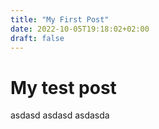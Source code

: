 ```yaml
---
title: "My First Post"
date: 2022-10-05T19:18:02+02:00
draft: false
---
```

# My test post
asdasd
asdasd
asdasda
